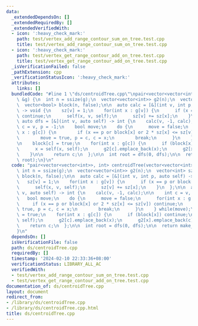 ```yaml
---
data:
  _extendedDependsOn: []
  _extendedRequiredBy: []
  _extendedVerifiedWith:
  - icon: ':heavy_check_mark:'
    path: test/vertex_add_range_contour_sum_on_tree.test.cpp
    title: test/vertex_add_range_contour_sum_on_tree.test.cpp
  - icon: ':heavy_check_mark:'
    path: test/vertex_get_range_contour_add_on_tree.test.cpp
    title: test/vertex_get_range_contour_add_on_tree.test.cpp
  _isVerificationFailed: false
  _pathExtension: cpp
  _verificationStatusIcon: ':heavy_check_mark:'
  attributes:
    links: []
  bundledCode: "#line 1 \"ds/centroidTree.cpp\"\npair<vector<vector<int>>, int> centroidTree(vector<vector<int>>\
    \ &g) {\n  int n = ssize(g);\n  vector<vector<int>> g2(n);\n  vector<int> sz(n);\n\
    \  vector<bool> block(n, false);\n\n  auto calc = [&](int v, int p, auto self)\
    \ -> void {\n    sz[v] = 1;\n    for(int x : g[v]) {\n      if (x == p or block[x])\
    \ continue;\n      self(x, v, self);\n      sz[v] += sz[x];\n    }\n  };\n\n \
    \ auto dfs = [&](int v, auto self) -> int {\n    calc(v, -1, calc);\n\n    int\
    \ c = v, p = -1;\n    bool move;\n    do {\n      move = false;\n      for(int\
    \ x : g[c]) {\n        if (x == p or block[x] or 2 * sz[x] <= sz[v]) continue;\n\
    \        move = true, p = c, c = x;\n        break;\n      }\n    } while(move);\n\
    \n    block[c] = true;\n    for(int x : g[c]) {\n      if (block[x]) continue;\n\
    \      x = self(x, self);\n      g2[c].emplace_back(x);\n      g2[x].emplace_back(c);\n\
    \    }\n\n    return c;\n  };\n\n  int root = dfs(0, dfs);\n\n  return make_pair(g2,\
    \ root);\n}\n"
  code: "pair<vector<vector<int>>, int> centroidTree(vector<vector<int>> &g) {\n \
    \ int n = ssize(g);\n  vector<vector<int>> g2(n);\n  vector<int> sz(n);\n  vector<bool>\
    \ block(n, false);\n\n  auto calc = [&](int v, int p, auto self) -> void {\n \
    \   sz[v] = 1;\n    for(int x : g[v]) {\n      if (x == p or block[x]) continue;\n\
    \      self(x, v, self);\n      sz[v] += sz[x];\n    }\n  };\n\n  auto dfs = [&](int\
    \ v, auto self) -> int {\n    calc(v, -1, calc);\n\n    int c = v, p = -1;\n \
    \   bool move;\n    do {\n      move = false;\n      for(int x : g[c]) {\n   \
    \     if (x == p or block[x] or 2 * sz[x] <= sz[v]) continue;\n        move =\
    \ true, p = c, c = x;\n        break;\n      }\n    } while(move);\n\n    block[c]\
    \ = true;\n    for(int x : g[c]) {\n      if (block[x]) continue;\n      x = self(x,\
    \ self);\n      g2[c].emplace_back(x);\n      g2[x].emplace_back(c);\n    }\n\n\
    \    return c;\n  };\n\n  int root = dfs(0, dfs);\n\n  return make_pair(g2, root);\n\
    }\n"
  dependsOn: []
  isVerificationFile: false
  path: ds/centroidTree.cpp
  requiredBy: []
  timestamp: '2024-02-10 22:33:36+08:00'
  verificationStatus: LIBRARY_ALL_AC
  verifiedWith:
  - test/vertex_add_range_contour_sum_on_tree.test.cpp
  - test/vertex_get_range_contour_add_on_tree.test.cpp
documentation_of: ds/centroidTree.cpp
layout: document
redirect_from:
- /library/ds/centroidTree.cpp
- /library/ds/centroidTree.cpp.html
title: ds/centroidTree.cpp
---
```

